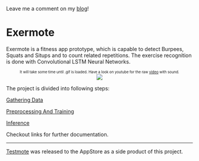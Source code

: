 Leave me a comment on my <a href="http://lausbert.com/2017/08/03/exermote/">blog</a>!

# Exermote

Exermote is a fitness app prototype, which is capable to detect Burpees, Squats and Situps and to count related repetitions. The exercise recognition is done with Convolutional LSTM Neural Networks.
<p align="center">
<sub><sup>It will take some time until .gif is loaded. Have a look on youtube for the raw <a href="https://www.youtube.com/watch?v=ieoInbYI_TA&feature=youtu.be">video</a> with sound.</sup></sub>
<br>
<img src="https://github.com/Lausbert/Exermote/blob/master/ExermoteInference/ExermoteCoreML/ExampleGif/ExermoteGif.gif">
</p>

The project is divided into following steps:

<a href="https://github.com/Lausbert/Exermote/tree/master/ExermoteGatheringData">Gathering Data</a>

<a href="https://github.com/Lausbert/Exermote/tree/master/ExermotePreprocessingAndTraining">Preprocessing And Training</a>

<a href="https://github.com/Lausbert/Exermote/tree/master/ExermoteInference">Inference</a>

Checkout links for further documentation.

---

<a href="https://github.com/Lausbert/Exermote/tree/Testmote">Testmote</a> was released to the AppStore as a side product of this project.
